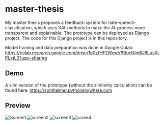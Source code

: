 # master-thesis

My master thesis proposes a feedback-system for hate-speech-classification, which uses XAI-methods to make the AI-process more transparent and explainable. The prototype can be deployed as Django project. The code for this Django project is in this repository.

Model training and data preparation was done in Google Colab: https://colab.research.google.com/drive/1o0zfHF2WewV9BucNImBJ8LusXtPLxtL3?usp=sharing

## Demo

A slim version of the prototype (without the similarity calculation) can be found here: https://sontheimer.pythonanywhere.com


## Preview
![Screen1](https://user-images.githubusercontent.com/34202462/122597251-69cc3200-d06b-11eb-903b-10d43cb9d90f.JPG)
![screen2](https://user-images.githubusercontent.com/34202462/122597253-6b95f580-d06b-11eb-9750-45fc16e44e25.JPG)
![screen3](https://user-images.githubusercontent.com/34202462/122597259-6c2e8c00-d06b-11eb-8e3b-5877445d9a95.JPG)
![scree4](https://user-images.githubusercontent.com/34202462/122597265-6df84f80-d06b-11eb-8563-18bb385121b0.JPG)
